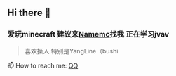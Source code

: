 
## Hi there 👋
### 爱玩minecraft 建议来[Namemc](https://namemc.com/profile/xingyuan1023.1)找我 正在学习jvav
>喜欢撅人 特别是YangLine（bushi

📫 How to reach me: [QQ](http://wpa.qq.com/msgrd?v=3&uin=3109224712&site=qq&menu=yes)


<!--
**xingyuan1023/xingyuan1023** is a ✨ _special_ ✨ repository because its `README.md` (this file) appears on your GitHub profile.

Here are some ideas to get you started:

- 🔭 I’m currently working on ...
- 🌱 I’m currently learning ...
- 👯 I’m looking to collaborate on ...
- 🤔 I’m looking for help with ...
- 💬 Ask me about ...
- 📫 How to reach me: ...
- 😄 Pronouns: ...
- ⚡ Fun fact: ...
-->
